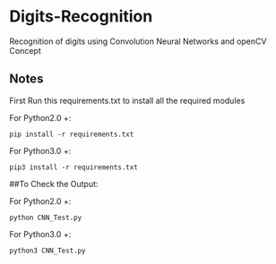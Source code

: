 # Digits-Recognition
Recognition of digits using Convolution Neural Networks and openCV Concept

## Notes
First Run this requirements.txt to install all the required modules

For Python2.0 +:

```
pip install -r requirements.txt
```
For Python3.0 +:

```
pip3 install -r requirements.txt
```

##To Check the Output:

For Python2.0 +:

```
python CNN_Test.py
```

For Python3.0 +:

```
python3 CNN_Test.py
```
